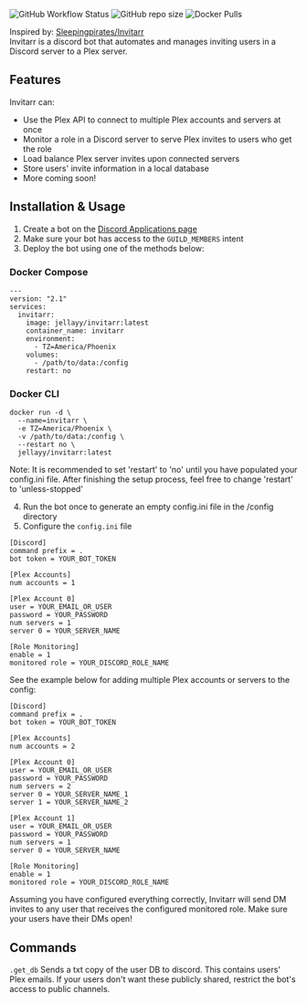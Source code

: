 ![GitHub Workflow Status](https://img.shields.io/github/workflow/status/jellayy/invitarr/Build%20Docker%20images?style=for-the-badge)
![GitHub repo size](https://img.shields.io/github/repo-size/jellayy/invitarr?style=for-the-badge)
![Docker Pulls](https://img.shields.io/docker/pulls/jellayy/invitarr?style=for-the-badge)

Inspired by: [Sleepingpirates/Invitarr](https://github.com/Sleepingpirates/Invitarr)
<br>
Invitarr is a discord bot that automates and manages inviting users in a Discord server to a Plex server.
## Features
Invitarr can:
 - Use the Plex API to connect to multiple Plex accounts and servers at once
 - Monitor a role in a Discord server to serve Plex invites to users who get the role
 - Load balance Plex server invites upon connected servers
 - Store users' invite information in a local database
 - More coming soon!
## Installation & Usage
1. Create a bot on the [Discord Applications page](https://discord.com/developers/applications)
2. Make sure your bot has access to the `GUILD_MEMBERS` intent
3. Deploy the bot using one of the methods below:
### Docker Compose
```
---
version: "2.1"
services:
  invitarr:
    image: jellayy/invitarr:latest
    container_name: invitarr
    environment:
      - TZ=America/Phoenix
    volumes:
      - /path/to/data:/config
    restart: no
```
### Docker CLI
```
docker run -d \
  --name=invitarr \
  -e TZ=America/Phoenix \
  -v /path/to/data:/config \
  --restart no \
  jellayy/invitarr:latest
```
Note: It is recommended to set 'restart' to 'no' until you have populated your config.ini file. After finishing the setup process, feel free to change 'restart' to 'unless-stopped'

4. Run the bot once to generate an empty config.ini file in the /config directory
5. Configure the `config.ini` file
```
[Discord]
command prefix = .
bot token = YOUR_BOT_TOKEN

[Plex Accounts]
num accounts = 1

[Plex Account 0]
user = YOUR_EMAIL_OR_USER
password = YOUR_PASSWORD
num servers = 1
server 0 = YOUR_SERVER_NAME

[Role Monitoring]
enable = 1
monitored role = YOUR_DISCORD_ROLE_NAME
```
See the example below for adding multiple Plex accounts or servers to the config:
```
[Discord]
command prefix = .
bot token = YOUR_BOT_TOKEN

[Plex Accounts]
num accounts = 2

[Plex Account 0]
user = YOUR_EMAIL_OR_USER
password = YOUR_PASSWORD
num servers = 2
server 0 = YOUR_SERVER_NAME_1
server 1 = YOUR_SERVER_NAME_2

[Plex Account 1]
user = YOUR_EMAIL_OR_USER
password = YOUR_PASSWORD
num servers = 1
server 0 = YOUR_SERVER_NAME

[Role Monitoring]
enable = 1
monitored role = YOUR_DISCORD_ROLE_NAME
```
Assuming you have configured everything correctly, Invitarr will send DM invites to any user that receives the configured monitored role. Make sure your users have their DMs open!
## Commands
`.get_db` Sends a txt copy of the user DB to discord. This contains users' Plex emails. If your users don't want these publicly shared, restrict the bot's access to public channels.
